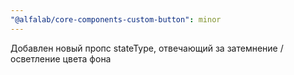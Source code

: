 ```yaml
---
"@alfalab/core-components-custom-button": minor
---
```


Добавлен новый пропс stateType, отвечающий за затемнение / осветление цвета фона
